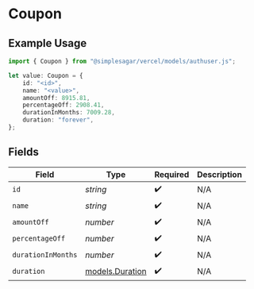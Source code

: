 # Coupon

## Example Usage

```typescript
import { Coupon } from "@simplesagar/vercel/models/authuser.js";

let value: Coupon = {
    id: "<id>",
    name: "<value>",
    amountOff: 8915.81,
    percentageOff: 2908.41,
    durationInMonths: 7009.28,
    duration: "forever",
};
```

## Fields

| Field                                    | Type                                     | Required                                 | Description                              |
| ---------------------------------------- | ---------------------------------------- | ---------------------------------------- | ---------------------------------------- |
| `id`                                     | *string*                                 | :heavy_check_mark:                       | N/A                                      |
| `name`                                   | *string*                                 | :heavy_check_mark:                       | N/A                                      |
| `amountOff`                              | *number*                                 | :heavy_check_mark:                       | N/A                                      |
| `percentageOff`                          | *number*                                 | :heavy_check_mark:                       | N/A                                      |
| `durationInMonths`                       | *number*                                 | :heavy_check_mark:                       | N/A                                      |
| `duration`                               | [models.Duration](../models/duration.md) | :heavy_check_mark:                       | N/A                                      |